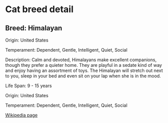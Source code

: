 
<!DOCTYPE html>
<html>
   <head>
        <title>Cat Detail</title>
        <link rel="stylesheet" href="/css/styles.css">
        <link rel="stylesheet" href="/css/cat-detail.css">
   </head>
    <body>
        <h1>Cat breed detail</h1>
        <h2>Breed: Himalayan</h2>
        <p>Origin: United States</p>
        <p>Temperament: Dependent, Gentle, Intelligent, Quiet, Social</p>
        <p>Description: Calm and devoted, Himalayans make excellent companions, though they prefer a quieter home. They are playful in a sedate kind of way and enjoy having an assortment of toys. The Himalayan will stretch out next to you, sleep in your bed and even sit on your lap when she is in the mood.</p>
        <p>Life Span: 9 - 15 years</p>
        <p>Origin: United States</p>
        <p>Temperament: Dependent, Gentle, Intelligent, Quiet, Social</p>
        <p><a href=https://en.wikipedia.org/wiki/Himalayan_(cat)>Wikipedia page</a></p>
<!--        <p><a href=undefined>Image</a></p>-->
     </body>
</html>
        